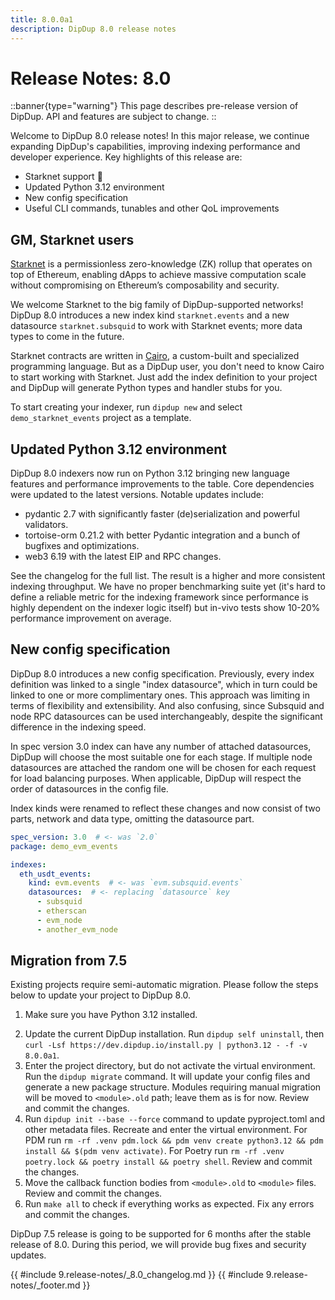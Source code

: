 ```yaml
---
title: 8.0.0a1
description: DipDup 8.0 release notes
---
```


# Release Notes: 8.0

::banner{type="warning"}
This page describes pre-release version of DipDup. API and features are subject to change.
::

Welcome to DipDup 8.0 release notes! In this major release, we continue expanding DipDup's capabilities, improving indexing performance and developer experience. Key highlights of this release are:

- Starknet support 🐺
- Updated Python 3.12 environment
- New config specification
- Useful CLI commands, tunables and other QoL improvements

## GM, Starknet users

[Starknet](https://docs.starknet.io/) is a permissionless zero-knowledge (ZK) rollup that operates on top of Ethereum, enabling dApps to achieve massive computation scale without compromising on Ethereum’s composability and security.

We welcome Starknet to the big family of DipDup-supported networks! DipDup 8.0 introduces a new index kind `starknet.events` and a new datasource `starknet.subsquid` to work with Starknet events; more data types to come in the future.

Starknet contracts are written in [Cairo](https://github.com/starkware-libs/cairo), a custom-built and specialized programming language. But as a DipDup user, you don't need to know Cairo to start working with Starknet. Just add the index definition to your project and DipDup will generate Python types and handler stubs for you.

To start creating your indexer, run `dipdup new` and select `demo_starknet_events` project as a template.

## Updated Python 3.12 environment

DipDup 8.0 indexers now run on Python 3.12 bringing new language features and performance improvements to the table. Core dependencies were updated to the latest versions. Notable updates include:

- pydantic 2.7 with significantly faster (de)serialization and powerful validators.
- tortoise-orm 0.21.2 with better Pydantic integration and a bunch of bugfixes and optimizations.
- web3 6.19 with the latest EIP and RPC changes.

See the changelog for the full list. The result is a higher and more consistent indexing throughput. We have no proper benchmarking suite yet (it's hard to define a reliable metric for the indexing framework since performance is highly dependent on the indexer logic itself) but in-vivo tests show 10-20% performance improvement on average.

## New config specification

DipDup 8.0 introduces a new config specification. Previously, every index definition was linked to a single "index datasource", which in turn could be linked to one or more complimentary ones. This approach was limiting in terms of flexibility and extensibility. And also confusing, since Subsquid and node RPC datasources can be used interchangeably, despite the significant difference in the indexing speed.

In spec version 3.0 index can have any number of attached datasources, DipDup will choose the most suitable one for each stage. If multiple node datasources are attached the random one will be chosen for each request for load balancing purposes. When applicable, DipDup will respect the order of datasources in the config file.

Index kinds were renamed to reflect these changes and now consist of two parts, network and data type, omitting the datasource part.

```yaml
spec_version: 3.0  # <- was `2.0`
package: demo_evm_events

indexes:
  eth_usdt_events:
    kind: evm.events  # <- was `evm.subsquid.events`
    datasources:  # <- replacing `datasource` key
      - subsquid
      - etherscan
      - evm_node
      - another_evm_node
```

## Migration from 7.5

Existing projects require semi-automatic migration. Please follow the steps below to update your project to DipDup 8.0.

1. Make sure you have Python 3.12 installed.
<!-- TODO: Remove arguments after dash and subdomain with a stable release -->
2. Update the current DipDup installation. Run `dipdup self uninstall`, then `curl -Lsf https://dev.dipdup.io/install.py | python3.12 - -f -v 8.0.0a1`.
3. Enter the project directory, but do not activate the virtual environment. Run the `dipdup migrate` command. It will update your config files and generate a new package structure. Modules requiring manual migration will be moved to `<module>.old` path; leave them as is for now. Review and commit the changes.
4. Run `dipdup init --base --force` command to update pyproject.toml and other metadata files. Recreate and enter the virtual environment. For PDM run `rm -rf .venv pdm.lock && pdm venv create python3.12 && pdm install && $(pdm venv activate)`. For Poetry run `rm -rf .venv poetry.lock && poetry install && poetry shell`. Review and commit the changes.
5. Move the callback function bodies from `<module>.old` to `<module>` files. Review and commit the changes.
6. Run `make all` to check if everything works as expected. Fix any errors and commit the changes.

<!-- TODO: Update dates -->
DipDup 7.5 release is going to be supported for 6 months after the stable release of 8.0. During this period, we will provide bug fixes and security updates.

{{ #include 9.release-notes/_8.0_changelog.md }}
{{ #include 9.release-notes/_footer.md }}
